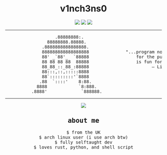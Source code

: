 <h1 align="center">v1nch3ns0</h1>

<p align="center">
  <img src="https://img.shields.io/badge/Rust-black?style=for-the-badge&logo=rust&logoColor=E57324" />
  <img src="https://img.shields.io/badge/Python-FFD43B?style=for-the-badge&logo=python&logoColor=blue" />
  <img src="https://img.shields.io/badge/Linux-grey?style=for-the-badge&logo=linux&logoColor=white" />
</p>

---

<p align="center">
<pre>
                   .88888888:.
                88888888.88888.
              .8888888888888888.
              888888888888888888              "...program not because you expect to be paid or
              88' _`88'_  `88888                  for the public to adore you, but because programming
              88 88 88 88  88888                  is fun for you."
              88_88_::_88_:88888                        — Linus Torvalds
              88:::,::,:::::8888
              88`:::::::::'`8888
             .88  `::::'    8:88.
            8888            `8:888.
          .8888'             `888888.
</pre>
</p>

---

<p align="center">
  <img src="https://readme-typing-svg.herokuapp.com?font=Fira+Code&size=18&duration=3000&pause=500&color=E57324&center=true&vCenter=true&width=500&lines=$+code+.;$+cargo+run+.;$+make+something+cool" />
</p>
<div align="center">
<h2><samp>about me</samp></h2>
<samp>$ from the UK</samp><br>
<samp>$ arch linux user (i use arch btw)</samp><br>
<samp>$ fully selftaught dev</samp><br>
<samp>$ loves rust, python, and shell script</samp><br>
</div>
